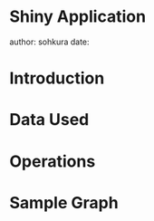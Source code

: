 Shiny Application
========================================================
author: sohkura
date: 

Introduction
========================================================





Data Used
=======================================================



Operations
========================================================



Sample Graph
========================================================


